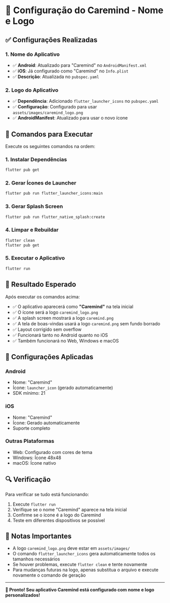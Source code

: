 # 🚀 Configuração do Caremind - Nome e Logo

## ✅ Configurações Realizadas

### 1. **Nome do Aplicativo**
- ✅ **Android**: Atualizado para "Caremind" no `AndroidManifest.xml`
- ✅ **iOS**: Já configurado como "Caremind" no `Info.plist`
- ✅ **Descrição**: Atualizada no `pubspec.yaml`

### 2. **Logo do Aplicativo**
- ✅ **Dependência**: Adicionado `flutter_launcher_icons` no `pubspec.yaml`
- ✅ **Configuração**: Configurado para usar `assets/images/caremind_logo.png`
- ✅ **AndroidManifest**: Atualizado para usar o novo ícone

## 🔧 Comandos para Executar

Execute os seguintes comandos na ordem:

### 1. Instalar Dependências
```bash
flutter pub get
```

### 2. Gerar Ícones de Launcher
```bash
flutter pub run flutter_launcher_icons:main
```

### 3. Gerar Splash Screen
```bash
flutter pub run flutter_native_splash:create
```

### 4. Limpar e Rebuildar
```bash
flutter clean
flutter pub get
```

### 5. Executar o Aplicativo
```bash
flutter run
```

## 📱 Resultado Esperado

Após executar os comandos acima:

- ✅ O aplicativo aparecerá como **"Caremind"** na tela inicial
- ✅ O ícone será a logo `caremind_logo.png`
- ✅ A splash screen mostrará a logo `caremind.png`
- ✅ A tela de boas-vindas usará a logo `caremind.png` sem fundo borrado
- ✅ Layout corrigido sem overflow
- ✅ Funcionará tanto no Android quanto no iOS
- ✅ Também funcionará no Web, Windows e macOS

## 🎯 Configurações Aplicadas

### **Android**
- Nome: "Caremind"
- Ícone: `launcher_icon` (gerado automaticamente)
- SDK mínimo: 21

### **iOS**
- Nome: "Caremind"
- Ícone: Gerado automaticamente
- Suporte completo

### **Outras Plataformas**
- Web: Configurado com cores de tema
- Windows: Ícone 48x48
- macOS: Ícone nativo

## 🔍 Verificação

Para verificar se tudo está funcionando:

1. Execute `flutter run`
2. Verifique se o nome "Caremind" aparece na tela inicial
3. Confirme se o ícone é a logo do Caremind
4. Teste em diferentes dispositivos se possível

## 📝 Notas Importantes

- A logo `caremind_logo.png` deve estar em `assets/images/`
- O comando `flutter_launcher_icons` gera automaticamente todos os tamanhos necessários
- Se houver problemas, execute `flutter clean` e tente novamente
- Para mudanças futuras na logo, apenas substitua o arquivo e execute novamente o comando de geração

---

**🎉 Pronto! Seu aplicativo Caremind está configurado com nome e logo personalizados!**
